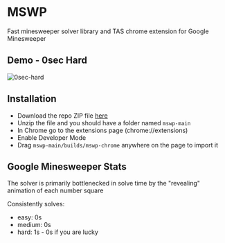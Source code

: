 # MSWP

Fast minesweeper solver library and TAS chrome extension for Google Minesweeper

## Demo - 0sec Hard
![0sec-hard](https://github.com/vlin02/mswp/assets/41597231/0364021d-0682-4d24-976b-cf99bf68dfd0)

## Installation

- Download the repo ZIP file [here](https://github.com/vlin02/mswp/archive/master.zip)
- Unzip the file and you should have a folder named `mswp-main`
- In Chrome go to the extensions page (chrome://extensions)
- Enable Developer Mode
- Drag `mswp-main/builds/mswp-chrome` anywhere on the page to import it

## Google Minesweeper Stats
The solver is primarily bottlenecked in solve time by the "revealing" animation of each number square

Consistently solves:
- easy: 0s
- medium: 0s
- hard: 1s - 0s if you are lucky